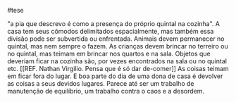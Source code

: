 #tese 

"a pia que descrevo é como a presença do próprio quintal na cozinha". A casa tem seus cômodos delimitados espacialmente, mas também essa divisão pode ser subvertida ou enfrentada. Animais devem permanecer no quintal, mas nem sempre o fazem. As crianças devem brincar no terreiro ou no quintal, mas teimam em brincar nos quartos e na sala. Objetos que deveriam ficar na cozinha são, por vezes encontrados na sala ou no quintal etc. [[REF. Nathan Virgilio. Pensa que é só dar de-comer]]
As coisas teimam em ficar fora do lugar. E boa parte do dia de uma dona de casa é devolver as coisas a seus devidos lugares. 
Parece até ser um trabalho de manutenção de equilíbrio, um trabalho contra o caos e a desordem. 